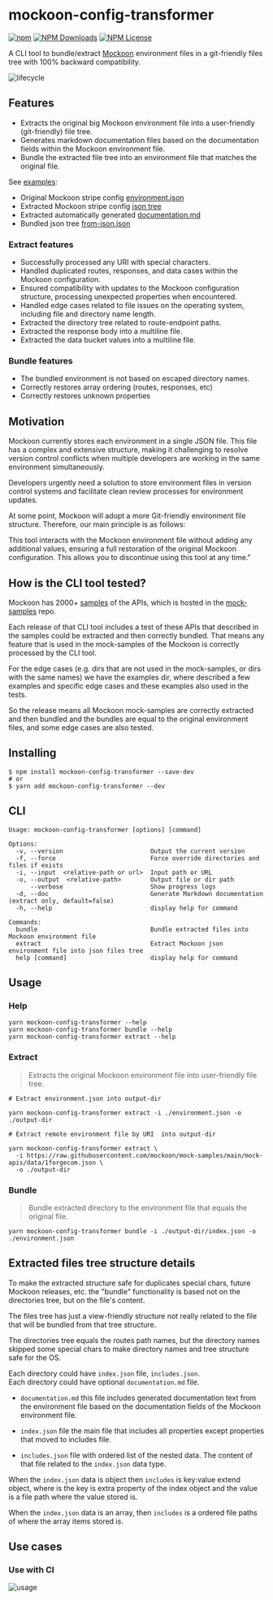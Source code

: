# mockoon-config-transformer

[![npm](https://img.shields.io/npm/v/mockoon-config-transformer)](https://www.npmjs.com/package/mockoon-config-transformer)
[![NPM Downloads](https://img.shields.io/npm/dw/mockoon-config-transformer)](https://www.npmjs.com/package/mockoon-config-transformer)
[![NPM License](https://img.shields.io/npm/l/mockoon-config-transformer)](https://github.com/edtoken/mockoon-config-transformer/blob/main/LICENSE.md)

A CLI tool to bundle/extract [Mockoon](https://mockoon.com/) environment files in a git-friendly files tree with 100% backward compatibility.


![lifecycle](./public/assets/lifecycle.jpg)

## Features
- Extracts the original big Mockoon environment file into a user-friendly (git-friendly) file tree.
- Generates markdown documentation files based on the documentation fields within the Mockoon environment file.
- Bundle the extracted file tree into an environment file that matches the original file.

See [examples](./examples):
- Original Mockoon stripe config [environment.json](./examples/environments/stripecom/environment.json)
- Extracted Mockoon stripe config [json tree](./examples/environments/stripecom/extract/json)
- Extracted automatically generated [documentation.md](./examples/environments/stripecom/extract/json/documentation.md)
- Bundled json tree [from-json.json](./examples/environments/stripecom/bundle/from-json.json)

### Extract features
- Successfully processed any URI with special characters.
- Handled duplicated routes, responses, and data cases within the Mockoon configuration.
- Ensured compatibility with updates to the Mockoon configuration structure, processing unexpected properties when encountered.
- Handled edge cases related to file issues on the operating system, including file and directory name length.
- Extracted the directory tree related to route-endpoint paths.
- Extracted the response body into a multiline file.
- Extracted the data bucket values into a multiline file.

### Bundle features
- The bundled environment is not based on escaped directory names.
- Correctly restores array ordering (routes, responses, etc)
- Correctly restores unknown properties

## Motivation
Mockoon currently stores each environment in a single JSON file. This file has a complex and extensive structure, making it challenging to resolve version control conflicts when multiple developers are working in the same environment simultaneously.

Developers urgently need a solution to store environment files in version control systems and facilitate clean review processes for environment updates.

At some point, Mockoon will adopt a more Git-friendly environment file structure. Therefore, our main principle is as follows:

This tool interacts with the Mockoon environment file without adding any additional values, ensuring a full restoration of the original Mockoon configuration. This allows you to discontinue using this tool at any time."

## How is the CLI tool tested?
Mockoon has 2000+  [samples](https://Mockoon.com/mock-samples/category/all/) of the APIs, which is hosted in the [mock-samples](https://github.com/Mockoon/mock-samples) repo.

Each release of that CLI tool includes a test of these APIs that described in the samples could be extracted and then correctly bundled. That means any feature that is used in the mock-samples of the Mockoon is correctly processed by the CLI tool.  

For the edge cases (e.g. dirs that are not used in the mock-samples, or dirs with the same names) we have the examples dir, where described a few examples and specific edge cases and these examples also used in the tests.

So the release means all Mockoon mock-samples are correctly extracted and then bundled and the bundles are equal to the original environment files, and some edge cases are also tested.

## Installing
```
$ npm install mockoon-config-transformer --save-dev
# or 
$ yarn add mockoon-config-transformer --dev
```

## CLI
```
Usage: mockoon-config-transformer [options] [command]

Options:
  -v, --version                        Output the current version
  -f, --force                          Force override directories and files if exists
  -i, --input  <relative-path or url>  Input path or URL
  -o, --output  <relative-path>        Output file or dir path
      --verbose                        Show progress logs
  -d, --doc                            Generate Markdown documentation (extract only, default=false)
  -h, --help                           display help for command

Commands:
  bundle                               Bundle extracted files into Mockoon environment file
  extract                              Extract Mockoon json environment file into json files tree
  help [command]                       display help for command
```

## Usage

### Help
``` 
yarn mockoon-config-transformer --help
yarn mockoon-config-transformer bundle --help
yarn mockoon-config-transformer extract --help
```

### Extract
> Extracts the original Mockoon environment file into user-friendly file tree. 

```
# Extract environment.json into output-dir

yarn mockoon-config-transformer extract -i ./environment.json -o ./output-dir
```

```
# Extract remote environment file by URI  into output-dir

yarn mockoon-config-transformer extract \ 
  -i https://raw.githubusercontent.com/mockoon/mock-samples/main/mock-apis/data/1forgecom.json \ 
  -o ./output-dir
```

### Bundle
> Bundle extracted directory to the environment file that equals the original file.

```
yarn mockoon-config-transformer bundle -i ./output-dir/index.json -o ./environment.json
```

## Extracted files tree structure details
To make the extracted structure safe for duplicates special chars, future Mockoon releases, etc. the "bundle" functionality is based not on the directories tree, but on the file's content.

The files tree has just a view-friendly structure not really related to the file that will be bundled from that tree structure.

The directories tree equals the routes path names, but the directory names skipped some special chars to make directory names and tree structure safe for the OS.

Each directory could have `index.json` file, `includes.json`.  
Each directory could have optional `documentation.md` file.

- `documentation.md` this file includes generated documentation text from the environment file based on the documentation fields of the Mockoon environment file.

- `index.json` file the main file that includes all properties except properties that moved to includes file.

- `includes.json` file with ordered list of the nested data. The content of that file related to the `index.json` data type.

When the `index.json` data is object then `includes` is key:value  extend object, where is the key is extra property of the index object and the value is a file path where the value stored is.

When the `index.json` data is an array, then `includes` is a ordered file paths of where the array items stored is.


## Use cases

### Use with CI
![usage](./public/assets/usage.png)